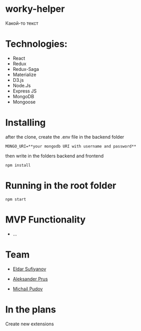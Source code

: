 # worky-helper
Какой-то текст

# Technologies:
* React
* Redux
* Redux-Saga
* Materialize
* D3.js
* Node.Js
* Express JS
* MongoDB
* Mongoose

# Installing
after the clone, create the .env file in the backend folder

`
MONGO_URI=**your mongodb URI with username and password**
`

then write in the folders backend and frontend

`
 npm install
 `

# Running in the root folder

`
npm start
`

# MVP Functionality
* ...

# Team
* [Eldar Sufiyanov](https://github.com/Ellpm)

* [Aleksander Prus](https://github.com/Alex90rus)

* [Michail Pudov](https://github.com/Michail-Pudov)


# In the plans
Create new extensions
